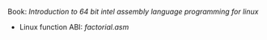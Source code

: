 Book: *Introduction to 64 bit intel assembly language programming for linux*

- Linux function ABI: *factorial.asm*